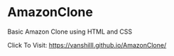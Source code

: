 # AmazonClone

Basic Amazon Clone using HTML and CSS

Click To Visit: https://vanshilll.github.io/AmazonClone/
